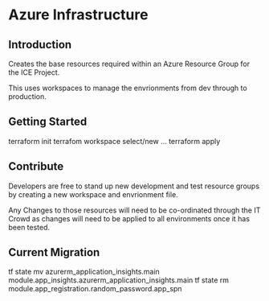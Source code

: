 # Azure Infrastructure

## Introduction

Creates the base resources required within an Azure Resource Group for the ICE Project.

This uses workspaces to manage the envrionments from dev through to production.

## Getting Started

terraform init
terrafom workspace select/new ...
terraform apply

## Contribute

Developers are free to stand up new development and test resource groups by creating a new workspace and envrionment file. 

Any Changes to those resources will need to be co-ordinated through the IT Crowd as changes will need to be applied to all environments once it has been tested.

## Current Migration

tf state mv azurerm_application_insights.main module.app_insights.azurerm_application_insights.main
tf state rm module.app_registration.random_password.app_spn
